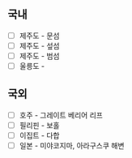 ## 국내
- [ ] 제주도 - 문섬
- [ ] 제주도 - 섶섬
- [ ] 제주도 - 범섬
- [ ] 울릉도 - 

## 국외
- [ ] 호주 - 그레이트 베리어 리프
- [ ] 필리핀 - 보홀
- [ ] 이집트 - 다합
- [ ] 일본 - 미야코지마, 아라구스쿠 해변
